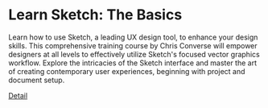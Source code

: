 # Learn Sketch: The Basics  

Learn how to use Sketch, a leading UX design tool, to enhance your design skills. This comprehensive training course by Chris Converse will empower designers at all levels to effectively utilize Sketch's focused vector graphics workflow. Explore the intricacies of the Sketch interface and master the art of creating contemporary user experiences, beginning with project and document setup. 

[Detail](https://eduitfree.com/courses/learn-sketch-the-basics)